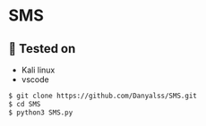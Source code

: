 # SMS

## 🎨 Tested on
* Kali linux 
* vscode

```bash
$ git clone https://github.com/Danyalss/SMS.git
$ cd SMS
$ python3 SMS.py
```
